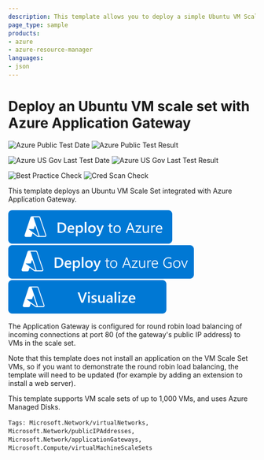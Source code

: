 ```yaml
---
description: This template allows you to deploy a simple Ubuntu VM Scale Set integrated with Azure Application Gateway, and supports up to 1000 VMs
page_type: sample
products:
- azure
- azure-resource-manager
languages:
- json
---
```

# Deploy an Ubuntu VM scale set with Azure Application Gateway

![Azure Public Test Date](https://azurequickstartsservice.blob.core.windows.net/badges/quickstarts/microsoft.compute/vmss-ubuntu-app-gateway/PublicLastTestDate.svg)
![Azure Public Test Result](https://azurequickstartsservice.blob.core.windows.net/badges/quickstarts/microsoft.compute/vmss-ubuntu-app-gateway/PublicDeployment.svg)

![Azure US Gov Last Test Date](https://azurequickstartsservice.blob.core.windows.net/badges/quickstarts/microsoft.compute/vmss-ubuntu-app-gateway/FairfaxLastTestDate.svg)
![Azure US Gov Last Test Result](https://azurequickstartsservice.blob.core.windows.net/badges/quickstarts/microsoft.compute/vmss-ubuntu-app-gateway/FairfaxDeployment.svg)

![Best Practice Check](https://azurequickstartsservice.blob.core.windows.net/badges/quickstarts/microsoft.compute/vmss-ubuntu-app-gateway/BestPracticeResult.svg)
![Cred Scan Check](https://azurequickstartsservice.blob.core.windows.net/badges/quickstarts/microsoft.compute/vmss-ubuntu-app-gateway/CredScanResult.svg)

This template deploys an Ubuntu VM Scale Set integrated with Azure Application Gateway.

[![Deploy To Azure](https://raw.githubusercontent.com/Azure/azure-quickstart-templates/master/1-CONTRIBUTION-GUIDE/images/deploytoazure.svg?sanitize=true)](https://portal.azure.com/#create/Microsoft.Template/uri/https%3A%2F%2Fraw.githubusercontent.com%2FAzure%2Fazure-quickstart-templates%2Fmaster%2Fquickstarts%2Fmicrosoft.compute%2Fvmss-ubuntu-app-gateway%2Fazuredeploy.json)
[![Deploy To Azure US Gov](https://raw.githubusercontent.com/Azure/azure-quickstart-templates/master/1-CONTRIBUTION-GUIDE/images/deploytoazuregov.svg?sanitize=true)](https://portal.azure.us/#create/Microsoft.Template/uri/https%3A%2F%2Fraw.githubusercontent.com%2FAzure%2Fazure-quickstart-templates%2Fmaster%2Fquickstarts%2Fmicrosoft.compute%2Fvmss-ubuntu-app-gateway%2Fazuredeploy.json)
[![Visualize](https://raw.githubusercontent.com/Azure/azure-quickstart-templates/master/1-CONTRIBUTION-GUIDE/images/visualizebutton.svg?sanitize=true)](http://armviz.io/#/?load=https%3A%2F%2Fraw.githubusercontent.com%2FAzure%2Fazure-quickstart-templates%2Fmaster%2Fquickstarts%2Fmicrosoft.compute%2Fvmss-ubuntu-app-gateway%2Fazuredeploy.json)

The Application Gateway is configured for round robin load balancing of incoming connections at port 80 (of the gateway's public IP address) to VMs in the scale set.

Note that this template does not install an application on the VM Scale Set VMs, so if you want to demonstrate the round robin load balancing, the template will need to be updated (for example by adding an extension to install a web server).

This template supports VM scale sets of up to 1,000 VMs, and uses Azure Managed Disks.

`Tags: Microsoft.Network/virtualNetworks, Microsoft.Network/publicIPAddresses, Microsoft.Network/applicationGateways, Microsoft.Compute/virtualMachineScaleSets`
